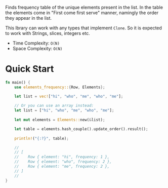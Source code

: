 Finds frequency table of the unique elements present in the list.
In the table the elements come in "First come first serve" manner,
namingly the order they appear in the list.

This lbrary can work with any types that implement `Clone`.
So it is expected to work with Strings, slices, integers etc.

* Time Complexity: `O(N)`
* Space Complexity: `O(N)`

# Quick Start
```rust
fn main() {
    use elements_frequency::{Row, Elements};

    let list = vec!["hi", "who", "me", "who", "me"];
    
    // Or you can use an array instead:
    let list = ["hi", "who", "me", "who", "me"];
    
    let mut elements = Elements::new(&list);

    let table = elements.hash_couple().update_order().result();
    
    println!("{:?}", table);

    //
    // [
    //    Row { element: "hi", frequency: 1 }, 
    //    Row { element: "who", frequency: 2 }, 
    //    Row { element: "me", frequency: 2 },
    // ]   
    //
}
```
